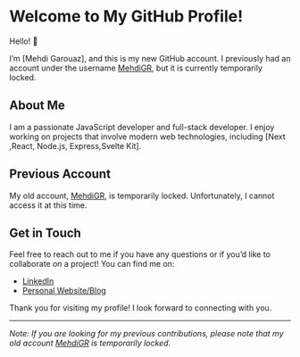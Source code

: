 # Welcome to My GitHub Profile!

Hello! 👋

I’m [Mehdi Garouaz], and this is my new GitHub account. I previously had an account under the username [MehdiGR](https://github.com/MehdiGR), but it is currently temporarily locked.

## About Me

I am a passionate JavaScript developer and full-stack developer. I enjoy working on projects that involve modern web technologies, including [Next ,React, Node.js, Express,Svelte Kit].

## Previous Account

My old account, [MehdiGR](https://github.com/MehdiGR), is temporarily locked. Unfortunately, I cannot access it at this time.

## Get in Touch

Feel free to reach out to me if you have any questions or if you’d like to collaborate on a project! You can find me on:

- [LinkedIn](@mehdi-garouaz)
- [Personal Website/Blog](mehdi-garouaz)

Thank you for visiting my profile! I look forward to connecting with you.

---

*Note: If you are looking for my previous contributions, please note that my old account [MehdiGR](https://github.com/MehdiGR) is temporarily locked.*
